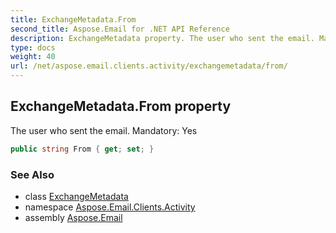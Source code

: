```yaml
---
title: ExchangeMetadata.From
second_title: Aspose.Email for .NET API Reference
description: ExchangeMetadata property. The user who sent the email. Mandatory Yes
type: docs
weight: 40
url: /net/aspose.email.clients.activity/exchangemetadata/from/
---
```

## ExchangeMetadata.From property

The user who sent the email. Mandatory: Yes

```csharp
public string From { get; set; }
```

### See Also

* class [ExchangeMetadata](../)
* namespace [Aspose.Email.Clients.Activity](../../exchangemetadata/)
* assembly [Aspose.Email](../../../)


